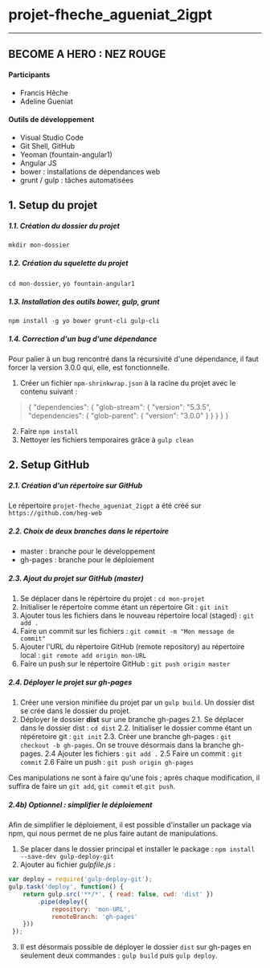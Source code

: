 # projet-fheche_agueniat_2igpt
----------------------------
## BECOME A HERO : NEZ ROUGE
#### Participants 
- Francis Hêche
- Adeline Gueniat

#### Outils de développement
- Visual Studio Code
- Git Shell, GitHub
- Yeoman (fountain-angular1)
- Angular JS
- bower : installations de dépendances web
- grunt / gulp : tâches automatisées

## 1. Setup du projet
##### 1.1. Création du dossier du projet
```mkdir mon-dossier```

##### 1.2. Création du squelette du projet
```cd mon-dossier```, ```yo fountain-angular1```

##### 1.3. Installation des outils bower, gulp, grunt
```npm install -g yo bower grunt-cli gulp-cli``` 

##### 1.4. Correction d'un bug d'une dépendance

Pour palier à un bug rencontré dans la récursivité d'une dépendance, il faut forcer la version 3.0.0 qui, elle, est fonctionnelle. 
 1) Créer un fichier ```npm-shrinkwrap.json``` à la racine du projet avec le contenu suivant :
> {
         "dependencies": {
             "glob-stream": {
                 "version": "5.3.5",
                 "dependencies": {
                     "glob-parent": {
                         "version": "3.0.0"
                     }
                 }
             }
         }
}

2) Faire ```npm install``` 
3) Nettoyer les fichiers temporaires grâce à ```gulp clean```

## 2. Setup GitHub
##### 2.1. Création d'un répertoire sur GitHub
Le répertoire ```projet-fheche_agueniat_2igpt``` a été créé sur ```https://github.com/heg-web```
##### 2.2. Choix de deux branches dans le répertoire
- master : branche pour le développement
- gh-pages : branche pour le déploiement

##### 2.3. Ajout du projet sur GitHub (master)
1) Se déplacer dans le répértoire du projet : ```cd mon-projet```
2) Initialiser le répertoire comme étant un répertoire Git : ```git init```
3) Ajouter tous les fichiers dans le nouveau répertoire local (staged) : ```git add . ```
4) Faire un commit sur les fichiers : ```git commit -m "Mon message de commit"``` 
5) Ajouter l'URL du répertoire GitHub (remote repository) au répertoire local : ```git remote add origin mon-URL```
6) Faire un push sur le répertoire GitHub : ```git push origin master```
##### 2.4. Déployer le projet sur gh-pages
1) Créer une version minifiée du projet par un ```gulp build```. Un dossier dist se crée dans le dossier du projet.
2) Déployer le dossier **dist** sur une branche gh-pages
2.1. Se déplacer dans le dossier dist : ```cd dist```
2.2. Initialiser le dossier comme étant un répéretoire git : ```git init```
2.3. Créer une branche gh-pages : ```git checkout -b gh-pages```. On se trouve désormais dans la branche gh-pages.
2.4 Ajouter les fichiers : ```git add .```
2.5 Faire un commit : ```git commit```
2.6 Faire un push : ```git push origin gh-pages```

Ces manipulations ne sont à faire qu'une fois ; après chaque modification, il suffira de faire un ```git add```, ```git commit``` et ```git push```.
##### 2.4b) Optionnel : simplifier le déploiement
Afin de simplifier le déploiement, il est possible d'installer un package via npm, qui nous permet de ne plus faire autant de manipulations.
1) Se placer dans le dossier principal et installer le package : ```npm install --save-dev gulp-deploy-git```
2) Ajouter au fichier *gulpfile.js* : 
```javascript
var deploy = require('gulp-deploy-git');
gulp.task('deploy', function() {
	return gulp.src('**/*', { read: false, cwd: 'dist' })
		.pipe(deploy({
			repository: 'mon-URL',
			remoteBranch: 'gh-pages'
	}))
 });
 ```
 3) Il est désormais possible de déployer le dossier ```dist``` sur gh-pages en seulement deux commandes : ```gulp build``` puis ```gulp deploy```.
